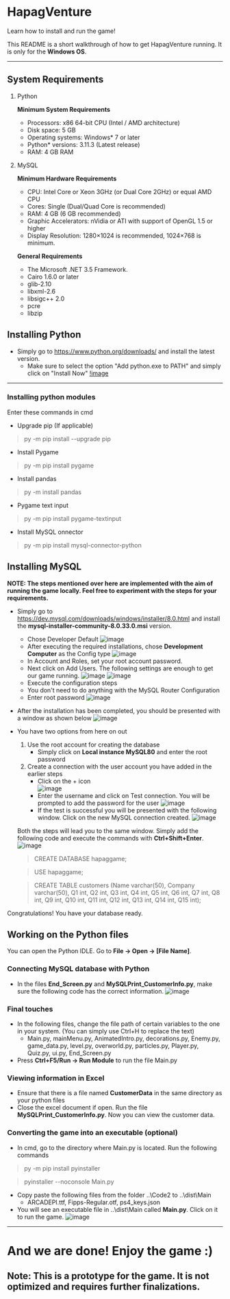 # HapagVenture
Learn how to install and run the game! 

This README is a short walkthrough of how to get HapagVenture running. It is only for the **Windows OS**.

<hr/>

## System Requirements
1. Python
    
    <strong>Minimum System Requirements</strong>

    - Processors: x86 64-bit CPU (Intel / AMD architecture)
    - Disk space: 5 GB
    - Operating systems: Windows* 7 or later
    - Python* versions: 3.11.3 (Latest release)
    - RAM: 4 GB RAM


2. MySQL

    <strong>Minimum Hardware Requirements</strong>
    
    - CPU: Intel Core or Xeon 3GHz (or Dual Core 2GHz) or equal AMD CPU
    - Cores: Single (Dual/Quad Core is recommended)
    - RAM: 4 GB (6 GB recommended)
    - Graphic Accelerators: nVidia or ATI with support of OpenGL 1.5 or higher
    - Display Resolution: 1280×1024 is recommended, 1024×768 is minimum.
    
    <strong>General Requirements</strong>
    
    - The Microsoft .NET 3.5 Framework.
    - Cairo 1.6.0 or later
    - glib-2.10
    - libxml-2.6
    - libsigc++ 2.0
    - pcre
    - libzip 
  
## Installing Python
 - Simply go to https://www.python.org/downloads/ and install the latest version.
    - Make sure to select the option "Add python.exe to PATH" and simply click on "Install Now"
    [!image](https://github.com/Y0SH1J/HapagVenture/blob/[branch]/image.jpg?raw=true)
    
 <hr/>
 
 ### Installing python modules
 Enter these commands in cmd
  - Upgrade pip (If applicable)
   > py -m pip install --upgrade pip
  - Install Pygame
   > py -m pip install pygame
  - Install pandas
  > py -m install pandas
  - Pygame text input
  > py -m pip install pygame-textinput
  - Install MySQL onnector
   > py -m pip install mysql-connector-python
 
 ## Installing MySQL
 **NOTE: The steps mentioned over here are implemented with the aim of running the game locally. Feel free to experiment with the steps for your requirements.**
 - Simply go to https://dev.mysql.com/downloads/windows/installer/8.0.html and install the **mysql-installer-community-8.0.33.0.msi** version.
    - Chose Developer Default
    ![image](https://github.com/Y0SH1J/HapagVenture/assets/122041317/389bc333-a8f6-4de5-a7cd-02c47c589180)
    - After executing the required installations, chose **Development Computer** as the Config type
    ![image](https://github.com/Y0SH1J/HapagVenture/assets/122041317/7131d118-7ccc-4805-b8d9-8b68a603852b)
    - In Account and Roles, set your root account password.
    - Next click on Add Users. The following settings are enough to get our game running.
    ![image](https://github.com/Y0SH1J/HapagVenture/assets/122041317/f55e7f4c-eeb6-4359-8c33-58f056ac2cdd)
    ![image](https://github.com/Y0SH1J/HapagVenture/assets/122041317/b2af331a-0ca6-4975-9e60-7acea3e39d45)
    - Execute the configuration steps
    - You don't need to do anything with the MySQL Router Configuration
    - Enter root password
    ![image](https://github.com/Y0SH1J/HapagVenture/assets/122041317/08cd01d3-5a91-4478-9c19-cc524816c99d)
    
 - After the installation has been completed, you should be presented with a window as shown below
 ![image](https://github.com/Y0SH1J/HapagVenture/assets/122041317/86f1608b-f584-4750-b262-b0e3d4290140)
 - You have two options from here on out
    1. Use the root account for creating the database
        - Simply click on **Local instance MySQL80** and enter the root password
    2. Create a connection with the user account you have added in the earlier steps
        - Click on the + icon <br/>
        ![image](https://github.com/Y0SH1J/HapagVenture/assets/122041317/d72fca1b-5219-4f09-855c-53e7474e190c)
        - Enter the username and click on Test connection. You will be prompted to add the password for the user
        ![image](https://github.com/Y0SH1J/HapagVenture/assets/122041317/df66c063-4f19-4b2b-8a63-6e36dfe55a72)
        - If the test is successful you will be presented with the following window. Click on the new MySQL connection created.
        ![image](https://github.com/Y0SH1J/HapagVenture/assets/122041317/546d12fd-ca25-4b36-a436-921f17eacad6)
        
    Both the steps will lead you to the same window. Simply add the following code and execute the commands with **Ctrl+Shift+Enter**.
    ![image](https://github.com/Y0SH1J/HapagVenture/assets/122041317/9fc26170-da37-42fb-af6c-ac15b7945a90)
    > CREATE DATABASE hapaggame;
    
    > USE hapaggame;
    
    > CREATE TABLE customers (Name varchar(50), Company varchar(50), Q1 int, Q2 int, Q3 int, Q4 int, Q5 int, Q6 int, Q7 int, Q8 int, Q9 int, Q10 int, Q11 int, Q12 int, Q13 int, Q14 int, Q15 int);

 Congratulations! You have your database ready.
 
 ## Working on the Python files
 You can open the Python IDLE. Go to **File -> Open -> [File Name]**.
 ### Connecting MySQL database with Python
 - In the files **End_Screen.py** and **MySQLPrint_CustomerInfo.py**, make sure the following code has the correct information.
 ![image](https://github.com/Y0SH1J/HapagVenture/assets/122041317/20c96358-375d-4c13-8814-eff7a8e3b7cd)

### Final touches
- In the following files, change the file path of certain variables to the one in your system. (You can simply use Ctrl+H to replace the text)   
    - Main.py, mainMenu.py, AnimatedIntro.py, decorations.py, Enemy.py, game_data.py, level.py, overworld.py, particles.py, Player.py, Quiz.py, ui.py, End_Screen.py
- Press **Ctrl+F5/Run -> Run Module** to run the file Main.py

### Viewing information in Excel
- Ensure that there is a file named **CustomerData** in the same directory as your python files
- Close the excel document if open. Run the file **MySQLPrint_CustomerInfo.py**. Now you can view the customer data.

### Converting the game into an executable (optional)
- In cmd, go to the directory where Main.py is located. Run the following commands
> py -m pip install pyinstaller

> pyinstaller --noconsole Main.py

- Copy paste the following files from the folder ..\Code2 to ..\dist\Main
    - ARCADEPI.ttf, Fipps-Regular.otf, ps4_keys.json
- You will see an executable file in ..\dist\Main called **Main.py**. Click on it to run the game.
    ![image](https://github.com/Y0SH1J/HapagVenture/assets/122041317/4c4e5f25-6464-4007-8e77-15d290901585)
 
<hr/>

# And we are done! Enjoy the game :) 
## Note: This is a prototype for the game. It is not optimized and requires further finalizations.
